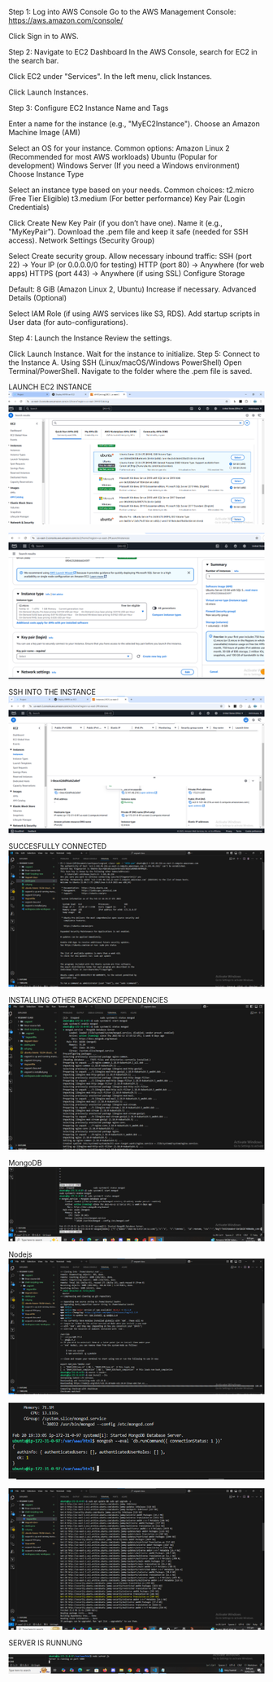 Step 1: Log into AWS Console
Go to the AWS Management Console: https://aws.amazon.com/console/

Click Sign in to AWS.

Step 2: Navigate to EC2 Dashboard
In the AWS Console, search for EC2 in the search bar.

Click EC2 under "Services".
In the left menu, click Instances.

Click Launch Instances.

Step 3: Configure EC2 Instance
Name and Tags

Enter a name for the instance (e.g., "MyEC2Instance").
Choose an Amazon Machine Image (AMI)

Select an OS for your instance. Common options:
Amazon Linux 2 (Recommended for most AWS workloads)
Ubuntu (Popular for development)
Windows Server (If you need a Windows environment)
Choose Instance Type

Select an instance type based on your needs.
Common choices:
t2.micro (Free Tier Eligible)
t3.medium (For better performance)
Key Pair (Login Credentials)

Click Create New Key Pair (if you don’t have one).
Name it (e.g., "MyKeyPair").
Download the .pem file and keep it safe (needed for SSH access).
Network Settings (Security Group)

Select Create security group.
Allow necessary inbound traffic:
SSH (port 22) → Your IP (or 0.0.0.0/0 for testing)
HTTP (port 80) → Anywhere (for web apps)
HTTPS (port 443) → Anywhere (if using SSL)
Configure Storage

Default: 8 GiB (Amazon Linux 2, Ubuntu)
Increase if necessary.
Advanced Details (Optional)

Select IAM Role (if using AWS services like S3, RDS).
Add startup scripts in User data (for auto-configurations).

Step 4: Launch the Instance
Review the settings.

Click Launch Instance.
Wait for the instance to initialize.
Step 5: Connect to the Instance
A. Using SSH (Linux/macOS/Windows PowerShell)
Open Terminal/PowerShell.
Navigate to the folder where the .pem file is saved.

LAUNCH EC2 INSTANCE 
![alt text](<LINUX PROJECT 8 IMAGES/LAUNCH  EC2 INSTANCE.png>)

![alt text](<LINUX PROJECT 8 IMAGES/LAUNCH  2.png>)

SSH INTO THE INSTANCE
![alt text](<LINUX PROJECT 8 IMAGES/Connect to the EC2 Instance     Copy the Public IP or Public DNS..png>)

SUCCESFULLY CONNECTED 
![alt text](<LINUX PROJECT 8 IMAGES/sucessfully coneced to EC2 INSTANCE.png>)

INSTALLING OTHER BACKEND DEPENDENCIES
![alt text](<LINUX PROJECT 8 IMAGES/. Install Other Dependencies.png>)

MongoDB
![alt text](<LINUX PROJECT 8 IMAGES/Install MongoDB .png>)

Nodejs
![alt text](<LINUX PROJECT 8 IMAGES/Install nodejs.png>)

![alt text](<LINUX PROJECT 8 IMAGES/MongoDB is installed correctly..png>)

![alt text](<LINUX PROJECT 8 IMAGES/update the system.png>)

SERVER IS RUNNUNG

![alt text](<LINUX PROJECT 8 IMAGES/Server is running .png>)